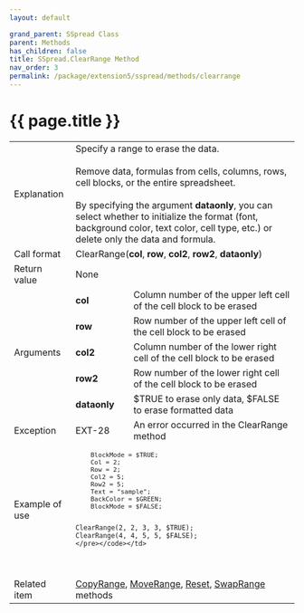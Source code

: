 ```yaml
---
layout: default

grand_parent: SSpread Class
parent: Methods
has_children: false
title: SSpread.ClearRange Method
nav_order: 3
permalink: /package/extension5/sspread/methods/clearrange
---
```

# {{ page.title }}

<table>
  <tr>
    <td>Explanation</td>
    <td colspan="2">Specify a range to erase the data.<br><br>Remove data, formulas from cells, columns, rows, cell blocks, or the entire spreadsheet.<br><br>By specifying the argument <b>dataonly</b>, you can select whether to initialize the format (font, background color, text color, cell type, etc.) or delete only the data and formula.</td>
  </tr>
  <tr>
    <td>Call format</td>
    <td colspan="2">ClearRange(<b>col</b>, <b>row</b>, <b>col2</b>, <b>row2</b>, <b>dataonly</b>)</td>
  </tr>
  <tr>
    <td>Return value</td>
    <td colspan="2">None</td>
  </tr>  
  <tr>
    <td rowspan="5">Arguments</td>
    <td><b>col</b></td>
    <td>Column number of the upper left cell of the cell block to be erased</td>
  </tr>
  <tr>
    <td><b>row</b></td>
    <td>Row number of the upper left cell of the cell block to be erased</td>
  </tr>
  <tr>
    <td><b>col2</b></td>
    <td>Column number of the lower right cell of the cell block to be erased</td>
  </tr>
  <tr>
    <td><b>row2</b></td>
    <td>Row number of the lower right cell of the cell block to be erased</td>
  </tr>
  <tr>
    <td><b>dataonly</b></td>
    <td>$TRUE to erase only data, $FALSE to erase formatted data</td>
  </tr>
  <tr>
    <td>Exception</td>
    <td>EXT-28</td>
    <td>An error occurred in the ClearRange method</td>
  </tr>
  <tr>
    <td>Example of use</td>
    <td colspan="2"><code><pre>
    BlockMode = $TRUE;
    Col = 2;
    Row = 2;
    Col2 = 5;
    Row2 = 5;
    Text = "sample";
    BackColor = $GREEN;
    BlockMode = $FALSE;
    
    ClearRange(2, 2, 3, 3, $TRUE);
    ClearRange(4, 4, 5, 5, $FALSE);
    </pre></code></td>
  </tr>
  <tr>
    <td>Related item</td>
    <td colspan="2"><a href="/package/extension5/sspread/methods/copyrange">CopyRange</a>, <a href="/package/extension5/sspread/methods/moverange">MoveRange</a>, <a href="/package/extension5/sspread/methods/reset">Reset</a>, <a href="/package/extension5/sspread/methods/swaprange">SwapRange</a> methods</td>
  </tr>
</table>
